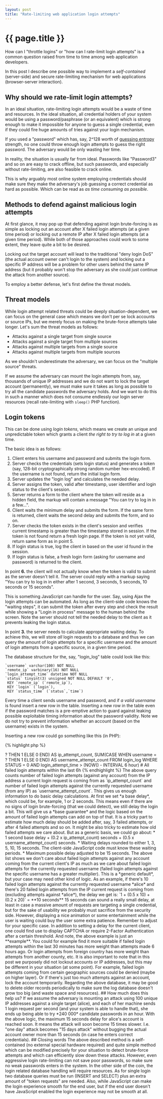```yaml
---
layout: post
title: "Rate-limiting web application login attempts"
---
```


{{ page.title }}
================

How can I "throttle logins" or "how can I rate-limit login attempts" is a common question raised from time to time among web application developers.

In this post I describe one possible way to implement a *self-contained* (server-side) and secure rate-limiting mechanism for web applications (browser-server interaction).

## Why should we rate-limit login attempts?

In an ideal situation, rate-limiting login attempts would be a waste of time and resources. In the ideal situation, all credential holders of your system would be using a password/pasphrase (or an equivalent) which is strong enough to make it impossible for anyone to guess a single credential, even if they could fire huge amounts of tries against your login mechanism.

If you used a "password" which has, say, 2^128 worth of [guessing entropy](http://www.lysator.liu.se/~jc/mthesis/4_Entropy.html#SECTION00430000000000000000) strength, no one could throw enough login attempts to guess the right password. The adversary would be only wasting her time.

In reality, the situation is usually far from ideal. Passwords like "Password3" and so on are easy to crack offline, but such passwords, and especially without rate-limiting, are also feasible to crack online.

This is why arguably most online system employing credentials should make sure they make the adversary's job guessing a correct credential as hard as possible. Which can be read as *as time consuming as possible*.

## Methods to defend against malicious login attempts

At first glance, it may pop up that defending against login brute-forcing is as simple as locking out an account after X failed login attempts (at a given time period) or locking out a remote IP after X failed login attempts (at a given time period). While both of those approaches could work to some extent, they leave quite a bit to be desired.

Locking out the target account will lead to the traditional "deny login DoS" (the actual account owner can't login to the system) and locking out a specific IP address will be a problem for other users behind the same IP address (but it probably won't stop the adversary as she could just continue the attack from another source).

To employ a better defense, let's first define the threat models.

## Threat models

While login attempt related threats could be deeply situation-dependent, we can focus on the general case which means we don't per se lock accounts or source IPs, but we merely focus on making the brute-force attempts take longer. Let's sum the threat models as follows:

* Attacks against a single target from single source
* Attacks against a single target from multiple sources
* Attacks against multiple targets from a single source
* Attacks against multiple targets from multiple sources

As we shouldn't underestimate the adversary, we can focus on the "multiple source" threats.

If we assume the adversary can mount the login attempts from, say, thousands of unique IP addresses and we do not want to lock the target account (permanently), we must make sure it takes as long as possible to try all the candidate passwords the adversary holds. And we want to do this in such a manner which does not consume endlessly our login server resources (recall rate-limiting with `sleep()` PHP function).

## Login tokens

This can be done using *login tokens*, which means we create an unique and unpredictable token which grants a client *the right to try to log in* at a given time.

The basic idea is as follows:

1. Client enters his username and password and submits the login form.
2. Server checks the credentials (sets login status) and generates a token (say, 128-bit cryptographically strong random number hex-encoded). If the username is not found, return the initial login form.
3. Server updates the "login log" and calculates the needed delay.
4. Server assigns the token, valid after timestamp, user identifier and login status to the client's session.
5. Server returns a form to the client where the token will reside as a hidden field, the markup will contain a message "You can try to log in in a few...". 
6. Client waits the minimum delay and submits the form. If the same form is returned, client waits the second delay and submits the form, and so on.
7. Server checks the token exists in the client's session and verifies current timestamp is greater than the timestamp stored in session. If the token is not found return a fresh login page. If the token is not yet valid, return same form as in point 5.
8. If login status is true, log the client in based on the user id found in the session.
9. If login status is false, a fresh login form (asking for username and password) is returned to the client.

In point **6.** the client will not actually know when the token is valid to submit as the server doesn't tell it. The server could reply with a markup saying "You can try to log in in either after 1 second, 3 seconds, 5 seconds, 10 seconds or 15 seconds".

This is something JavaScript can handle for the user. Say, using Ajax the login attempts can be automated. As long as the client-side code knows the "waiting steps", it can submit the token after every step and check the result while showing a "Login in process" message to the human behind the screen. Note the server should not tell the needed delay to the client as it prevents leaking the login status.

In point **3.** the server needs to calculate appropriate waiting delay. To achieve this, we will store *all* login requests to a database and thus we can query the amount of login attempts for a specific username and the amount of login attempts from a specific source, in a given time period. 

The database structure for the, say, "login_log" table could look like this:

    `username` varchar(100) NOT NULL
    `remote_ip` varbinary(16) NOT NULL
    `login_attempt_time` datetime NOT NULL
    `status` tinyint(3) unsigned NOT NULL DEFAULT '0',
     KEY `remote_ip` (`remote_ip`),
     KEY `login` (`login`),
     KEY `status_time` (`status`,`time`)
    
Every time a client sends username and password, and if *a valid username* is found insert a new row in the table. Inserting a new row in the table even if the password matches is a pre-emptive action to guard against leaking possible exploitable timing information about the password validity. Note we do not try to prevent information whether an account (based on the username) exists in the system.

Inserting a new row could go something like this (in PHP):

{% highlight php %}
<?php
$username = $_POST['username'];
$remote_ip = inet_pton($_SERVER['REMOTE_ADDR']); // inet_pton can handle both IPv4 and IPv6 addresses
$status = $passwords_matches // Int 1 or 0 from the initial check (point 2. in the above list)
$query = "INSERT INTO login_log SET username=?, remote_ip=?, login_attempt_time=NOW(), status=?";
{% endhighlight %}

Next query the same database to get login attempt count for the username (from any IP) and number of attempts from the source IP (against any other username except the currently requested username) within the last 6 hours:

{% highlight sql %}
SELECT SUM(CASE WHEN remote_ip = ? AND username <> ? THEN 1 ELSE 0 END) AS ip_attempt_count, SUM(CASE WHEN username = ? THEN 1 ELSE 0 END) AS username_attempt_count
FROM login_log
WHERE
STATUS = 0
AND login_attempt_time > (NOW() - INTERVAL 6 hour) # All failed login attempts within the last 6h
{% endhighlight %}

The above query counts number of failed login attempts (against any account) from the IP address a current login request is coming from as `ip_attempt_count` and number of failed login attempts against the currently requested username (from any IP) as `username_attempt_count`.

This gives us enough information to do basic delay calculations. At first we set *a base delay*, which could be, for example, 1 or 2 seconds. This means even if there are no signs of login brute-forcing (that we could detect), we still delay the login a bit. This will give us a *base guarantee* and the logic based on the amount of failed login attempts can add on top of that. 

It is a tricky part to estimate how much delay should be added after, say, 3 failed attempts, or after 4 failed attempts and so on. It might be also tricky to estimate how old failed attempts we care about. But as a generic basis, we could go about:

* 1 second base delay + (0.2 x ip_attempt_count) seconds + (0.5 x username_attempt_count) seconds.
* Waiting delays rounded to either 1, 3, 5, 10, 15 seconds. The client-side JavaScript code must know these waiting periods.
* Maximum possible delay adjusted to be 15 seconds.

The above list shows we don't care about failed login attempts against any account coming from the current client's IP as much as we care about failed login attempts for the currently requested username (failed login attempts against the specific username has a greater multiplier). This is a *generic default*, but your case may need other kind of logic.

As an example, if there's 10 failed login attempts against the currently requested username *alice* and there's 20 failed login attempts from the IP current request is coming from (excluding attempts against *alice*), the delay we get is:

`1 + (0.5 x 10) + (0.2 x 20)` = **10 seconds**

15 seconds can sound a really small delay, at least in case a massive amount of requests are targeting a single credential, but for the sake of usability we probably must sacrifice from the security side. However, displaying a nice animation or some entertainment while the user is waiting could buy the user some extra patience. Remember to adjust for your specific case.

In addition to setting a delay for the current client, one could find use to display CAPTCHA or require 2-Factor Authentication after a certain threshold.

And note, the above example is just an **example**. You could for example find it more suitable if failed login attempts within the last 30 minutes has more weight than attempts made 6 hours ago. Or login attempts from foreign country has more weight than attempts from another county, etc.

It is also important to note that in this post we purposely did not lockout accounts or IP addresses, but this may be different in your situation (at some point). For example, failed login attempts coming from certain geographic sources could be denied (maybe on higher layer). Or if there's just too much attempts against an account, lock the account temporarily.

Regarding the above database, it may be good to delete older records periodically to make sure the log database doesn't grow too big (and waste space and resources).

## How much does this help us?

If we assume the adversary is mounting an attack using 100 unique IP addresses against a single target (alice), and each of her machine sends 1 login request per second (and your system is able to handle that), she ends up being able to try *240 000* candidate passwords in an hour.

With the above logic, the maximum 15 seconds delay for alice's account is reached soon. It means the attack will soon become 15 times slower. I.e. "one day" attack becomes "15 days attack" without bugging the actual account owner more than 15 seconds (in case he enters correct credentials).

## Closing words

The above described method is a self-contained (no external special hardware required) and quite simple method which can be modified precisely for your situation to detect brute-force attempts and which can efficiently slow down these attacks. However, even aggressive login rate-limiting can not save poor passwords, so make sure no weak passwords enters in the system.

In the other side of the coin, the login related database handling will require resources. As for single login two database queries must be run (INSERT and SELECT) plus an extra amount of "token requests" are needed. Also, while JavaScript can make the login experience smooth for the end user, but if the end user doesn't have JavaScript enabled the login experience may not be smooth at all.